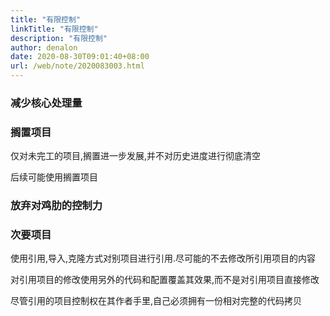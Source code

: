 ```yaml
---
title: "有限控制"
linkTitle: "有限控制"
description: "有限控制"
author: denalon
date: 2020-08-30T09:01:40+08:00
url: /web/note/2020083003.html
---
```


### 减少核心处理量

### 搁置项目

仅对未完工的项目,搁置进一步发展,并不对历史进度进行彻底清空

后续可能使用搁置项目

### 放弃对鸡肋的控制力

### 次要项目

使用引用,导入,克隆方式对别项目进行引用.尽可能的不去修改所引用项目的内容

对引用项目的修改使用另外的代码和配置覆盖其效果,而不是对引用项目直接修改

尽管引用的项目控制权在其作者手里,自己必须拥有一份相对完整的代码拷贝
